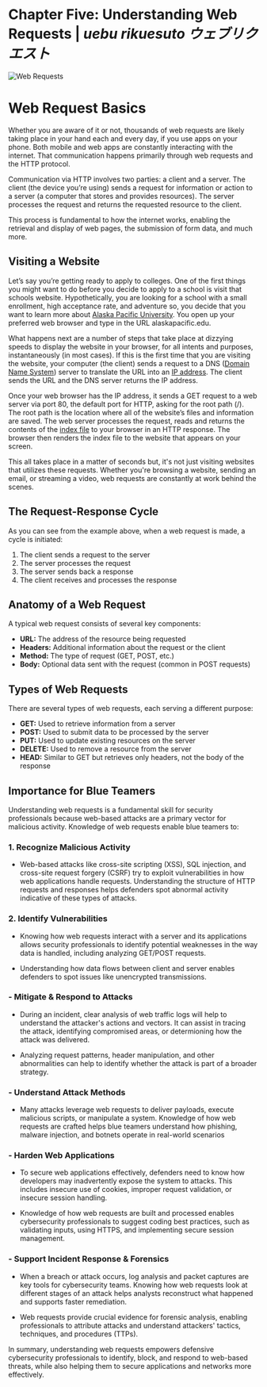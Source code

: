# Chapter Five: Understanding Web Requests | *uebu rikuesuto ウェブリクエスト* 

![Web Requests](https://github.com/user-attachments/assets/187bf552-8f33-4949-b4e5-47b36235a2df)

# Web Request Basics

Whether you are aware of it or not, thousands of web requests are likely taking place in your hand each and every day, if you use apps on your phone. Both mobile and web apps are constantly interacting with the internet. That communication happens primarily through web requests and the HTTP protocol.

Communication via HTTP involves two parties: a client and a server. The client (the device you’re using) sends a request for information or action to a server (a computer that stores and provides resources). The server processes the request and returns the requested resource to the client. 

This process is fundamental to how the internet works, enabling the retrieval and display of web pages, the submission of form data, and much more.

## Visiting a Website

Let’s say you’re getting ready to apply to colleges. One of the first things you might want to do before you decide to apply to a school is visit that schools website. Hypothetically, you are looking for a school with a small enrollment, high acceptance rate, and adventure so, you decide that you want to learn more about [Alaska Pacific University](https://www.alaskapacific.edu/). You open up your preferred web browser and type in the URL alaskapacific.edu.

What happens next are a number of steps that take place at dizzying speeds to display the website in your browser, for all intents and purposes, instantaneously (in most cases).  If this is the first time that you are visiting the website, your computer (the client) sends a request to a DNS ([Domain Name System](https://www.cloudflare.com/learning/dns/what-is-dns/)) server to translate the URL into an [IP address](https://en.wikipedia.org/wiki/IP_address). The client sends the URL and the DNS server returns the IP address. 

Once your web browser has the IP address, it sends a GET request to a web server via port 80, the default port for HTTP, asking for the root path (/). The root path is the location where all of the website’s files and information are saved. The web server processes the request, reads and returns the contents of the [index file](https://www.thoughtco.com/index-html-page-3466505) to your browser in an HTTP response. The browser then renders the index file to the website that appears on your screen. 

This all takes place in a matter of seconds but, it's not just visiting websites that utilizes these requests. Whether you're browsing a website, sending an email, or streaming a video, web requests are constantly at work behind the scenes. 

## The Request-Response Cycle

As you can see from the example above, when a web request is made, a cycle is initiated:

1. The client sends a request to the server
2. The server processes the request
3. The server sends back a response
4. The client receives and processes the response

## Anatomy of a Web Request

A typical web request consists of several key components:

- **URL:** The address of the resource being requested
- **Headers:** Additional information about the request or the client
- **Method:** The type of request (GET, POST, etc.)
- **Body:** Optional data sent with the request (common in POST requests)

## Types of Web Requests

There are several types of web requests, each serving a different purpose:

- **GET:** Used to retrieve information from a server
- **POST:** Used to submit data to be processed by the server
- **PUT:** Used to update existing resources on the server
- **DELETE:** Used to remove a resource from the server
- **HEAD:** Similar to GET but retrieves only headers, not the body of the response

## Importance for Blue Teamers

Understanding web requests is a fundamental skill for security professionals because web-based attacks are a primary vector for malicious activity. Knowledge of web requests enable blue teamers to:

### 1. Recognize Malicious Activity
  - Web-based attacks like cross-site scripting (XSS), SQL injection, and cross-site request forgery (CSRF) try to exploit vulnerabilities in how web applications handle requests. Understanding the structure of HTTP requests and responses helps defenders spot abnormal activity indicative of these types of attacks.
 
### 2. Identify Vulnerabilities
  - Knowing how web requests interact with a server and its applications allows security professionals to identify potential weaknesses in the way data is handled, including analyzing GET/POST requests.
    
  - Understanding how data flows between client and server enables defenders to spot issues like unencrypted transmissions.

### - Mitigate & Respond to Attacks
  - During an incident, clear analysis of web traffic logs will help to understand the attacker's actions and vectors. It can assist in tracing the attack, identifying compromised areas, or determioning how the attack was delivered.
    
  -   Analyzing request patterns, header manipulation, and other abnormalities can help to identify whether the attack is part of a broader strategy.

### - Understand Attack Methods
  - Many attacks leverage web requests to deliver payloads, execute malicious scripts, or manipulate a system. Knowledge of how web requests are crafted helps blue teamers understand how phishing, malware injection, and botnets operate in real-world scenarios

### - Harden Web Applications
  - To secure web applications effectively, defenders need to know how developers may inadvertently expose the system to attacks. This includes insecure use of cookies, improper request validation, or insecure session handling.
    
  - Knowledge of how web requests are built and processed enables cybersecurity professionals to suggest coding best practices, such as validating inputs, using HTTPS, and implementing secure session management.

### - Support Incident Response & Forensics
  - When a breach or attack occurs, log analysis and packet captures are key tools for cybersecurity teams. Knowing how web requests look at different stages of an attack helps analysts reconstruct what happened and supports faster remediation.

  - Web requests provide crucial evidence for forensic analysis, enabling professionals to attribute attacks and understand attackers' tactics, techniques, and procedures (TTPs).

In summary, understanding web requests empowers defensive cybersecurity professionals to identify, block, and respond to web-based threats, while also helping them to secure applications and networks more effectively.
